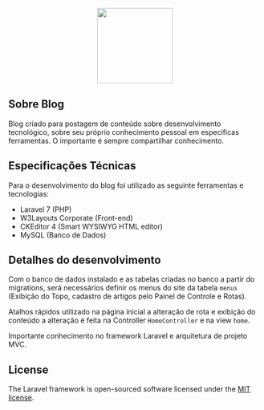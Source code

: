 <p align="center"><img src="http://idotdev.online/images/icon.png" width="150"></p>


## Sobre Blog

Blog criado para postagem de conteúdo sobre desenvolvimento tecnológico, sobre seu próprio conhecimento pessoal em específicas ferramentas. O importante é sempre compartilhar conhecimento.


## Especificações Técnicas

Para o desenvolvimento do blog foi utilizado as seguinte ferramentas e tecnologias:

- Laravel 7 (PHP)
- W3Layouts Corporate (Front-end)
- CKEditor 4 (Smart WYSIWYG HTML editor)
- MySQL (Banco de Dados)

## Detalhes do desenvolvimento

Com o banco de dados instalado e as tabelas criadas no banco a partir do migrations, será necessários definir os menus do site da tabela `menus` (Exibição do Topo, cadastro de artigos pelo Painel de Controle e Rotas).

Atalhos rápidos utilizado na página inicial a alteração de rota e exibição do conteúdo a alteração é feita na Controller `HomeController` e na view `home`.

Importante conhecimento no framework Laravel e arquitetura de projeto MVC.

## License

The Laravel framework is open-sourced software licensed under the [MIT license](https://opensource.org/licenses/MIT).
